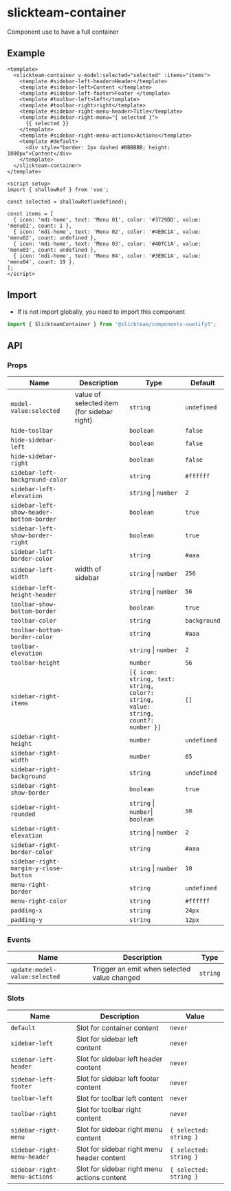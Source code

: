 # slickteam-container

Component use to have a full container

## Example

```vue
<template>
  <slickteam-container v-model:selected="selected" :items="items">
    <template #sidebar-left-header>Header</template>
    <template #sidebar-left>Content </template>
    <template #sidebar-left-footer>Footer </template>
    <template #toolbar-left>left</template>
    <template #toolbar-right>right</template>
    <template #sidebar-right-menu-header>Title</template>
    <template #sidebar-right-menu="{ selected }">
      {{ selected }}
    </template>
    <template #sidebar-right-menu-actions>Actions</template>
    <template #default>
      <div style="border: 2px dashed #BBBBBB; height: 1000px">Content</div>
    </template>
  </slickteam-container>
</template>

<script setup>
import { shallowRef } from 'vue';

const selected = shallowRef(undefined);

const items = [
  { icon: 'mdi-home', text: 'Menu 01', color: '#3729DD', value: 'menu01', count: 1 },
  { icon: 'mdi-home', text: 'Menu 02', color: '#4EBC1A', value: 'menu02', count: undefined },
  { icon: 'mdi-home', text: 'Menu 03', color: '#40fC1A', value: 'menu03', count: undefined },
  { icon: 'mdi-home', text: 'Menu 04', color: '#3EBC1A', value: 'menu04', count: 19 },
];
</script>
```

## Import

- If is not import globally, you need to import this component

```js
import { SlickteamContainer } from '@slickteam/components-vuetify3';
```

## API

### Props

| Name                                     | Description                                | Type                                                                              | Default      |
| ---------------------------------------- | ------------------------------------------ | --------------------------------------------------------------------------------- | ------------ |
| `model-value:selected`                   | value of selected item (for sidebar right) | `string`                                                                          | `undefined`  |
| `hide-toolbar`                           |                                            | `boolean`                                                                         | `false`      |
| `hide-sidebar-left`                      |                                            | `boolean`                                                                         | `false`      |
| `hide-sidebar-right`                     |                                            | `boolean`                                                                         | `false`      |
| `sidebar-left-background-color`          |                                            | `string`                                                                          | `#ffffff`    |
| `sidebar-left-elevation`                 |                                            | `string` \| `number`                                                              | `2`          |
| `sidebar-left-show-header-bottom-border` |                                            | `boolean`                                                                         | `true`       |
| `sidebar-left-show-border-right`         |                                            | `boolean`                                                                         | `true`       |
| `sidebar-left-border-color`              |                                            | `string`                                                                          | `#aaa`       |
| `sidebar-left-width`                     | width of sidebar                           | `string` \| `number`                                                              | `256`        |
| `sidebar-left-height-header`             |                                            | `string` \| `number`                                                              | `56`         |
| `toolbar-show-bottom-border`             |                                            | `boolean`                                                                         | `true`       |
| `toolbar-color`                          |                                            | `string`                                                                          | `background` |
| `toolbar-bottom-border-color`            |                                            | `string`                                                                          | `#aaa`       |
| `toolbar-elevation`                      |                                            | `string` \| `number`                                                              | `2`          |
| `toolbar-height`                         |                                            | `number`                                                                          | `56`         |
| `sidebar-right-items`                    |                                            | `[{ icon: string, text: string, color?: string, value: string, count?: number }]` | `[]`         |
| `sidebar-right-height`                   |                                            | `number`                                                                          | `undefined`  |
| `sidebar-right-width`                    |                                            | `number`                                                                          | `65`         |
| `sidebar-right-background`               |                                            | `string`                                                                          | `undefined`  |
| `sidebar-right-show-border`              |                                            | `boolean`                                                                         | `true`       |
| `sidebar-right-rounded`                  |                                            | `string` \| `number`\| `boolean`                                                  | `sm`         |
| `sidebar-right-elevation`                |                                            | `string` \| `number`                                                              | `2`          |
| `sidebar-right-border-color`             |                                            | `string`                                                                          | `#aaa`       |
| `sidebar-right-margin-y-close-button`    |                                            | `string` \| `number`                                                              | `10`         |
| `menu-right-border`                      |                                            | `string`                                                                          | `undefined`  |
| `menu-right-color`                       |                                            | `string`                                                                          | `#ffffff`    |
| `padding-x`                              |                                            | `string`                                                                          | `24px`       |
| `padding-y`                              |                                            | `string`                                                                          | `12px`       |

### Events

| Name                          | Description                                 | Type     |
| ----------------------------- | ------------------------------------------- | -------- |
| `update:model-value:selected` | Trigger an emit when selected value changed | `string` |

### Slots

| Name                         | Description                                 | Value                  |
| ---------------------------- | ------------------------------------------- | ---------------------- |
| `default`                    | Slot for container content                  | `never`                |
| `sidebar-left`               | Slot for sidebar left content               | `never`                |
| `sidebar-left-header`        | Slot for sidebar left header content        | `never`                |
| `sidebar-left-footer`        | Slot for sidebar left footer content        | `never`                |
| `toolbar-left`               | Slot for toolbar left content               | `never`                |
| `toolbar-right`              | Slot for toolbar right content              | `never`                |
| `sidebar-right-menu`         | Slot for sidebar right menu content         | `{ selected: string }` |
| `sidebar-right-menu-header`  | Slot for sidebar right menu header content  | `{ selected: string }` |
| `sidebar-right-menu-actions` | Slot for sidebar right menu actions content | `{ selected: string }` |
